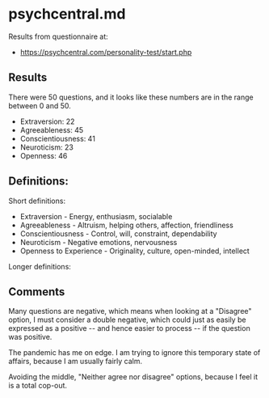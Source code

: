 
# psychcentral.md

Results from questionnaire at:

- https://psychcentral.com/personality-test/start.php

## Results

There were 50 questions, and it looks like these numbers are in the range between 0 and 50.

- Extraversion: 22
- Agreeableness: 45
- Conscientiousness: 41
- Neuroticism: 23
- Openness: 46

## Definitions:

Short definitions:

- Extraversion - Energy, enthusiasm, socialable
- Agreeableness - Altruism, helping others, affection, friendliness
- Conscientiousness - Control, will, constraint, dependability
- Neuroticism - Negative emotions, nervousness
- Openness to Experience - Originality, culture, open-minded, intellect

Longer definitions:

## Comments

Many questions are negative, which means when looking at a "Disagree" option, I must consider a double negative,
which could just as easily be expressed as a positive -- and hence easier to process -- if the question was positive.

The pandemic has me on edge.  I am trying to ignore this temporary state of affairs, because I am usually fairly calm.

Avoiding the middle, "Neither agree nor disagree" options, because I feel it is a total cop-out.

